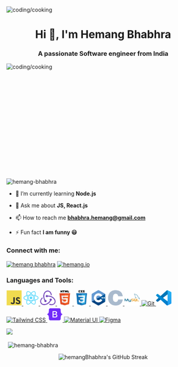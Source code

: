 <img align="center" alt="coding/cooking" width="1000" height="500" src="https://64.media.tumblr.com/2d0af9c90d1b1107313cc20bda01548a/tumblr_outwxnanpp1u79o2lo1_1280.gifv">
<h1 align="center">Hi 👋, I'm Hemang Bhabhra</h1>
<h3 align="center">A passionate Software engineer from India</h3>
<img align="right" alt="coding/cooking" width="550" height="300" src="https://media.tenor.com/3bTxZ4HdrysAAAAC/pixels-neon.gif">


<p align="left"> <img src="https://komarev.com/ghpvc/?username=samyak-bhabhra&label=Profile%20views&color=0e75b6&style=flat" alt="hemang-bhabhra" /> </p>

- 🌱 I’m currently learning **Node.js**

- 💬 Ask me about **JS, React.js**

- 📫 How to reach me **bhabhra.hemang@gmail.com**

- ⚡ Fun fact **I am funny 😃**

<h3 align="left">Connect with me:</h3>
<p align="left">
<a href="www.linkedin.com/in/hemangbhabhra" target="blank"><img align="center" src="https://raw.githubusercontent.com/rahuldkjain/github-profile-readme-generator/master/src/images/icons/Social/linked-in-alt.svg" alt="hemang bhabhra" height="30" width="40" /></a>
<a href="https://www.instagram.com/hemang9000i?igsh=MWhoOWttem12ZDZ1bw==" target="blank"><img align="center" src="https://raw.githubusercontent.com/rahuldkjain/github-profile-readme-generator/master/src/images/icons/Social/instagram.svg" alt="hemang.io" height="30" width="40" /></a>
</p>

<h3 align="left">Languages and Tools:</h3>
<p align="left"> 
  <!-- Programming Languages -->
  <a href="https://developer.mozilla.org/en-US/docs/Web/JavaScript" target="_blank" rel="noreferrer"> 
    <img src="https://raw.githubusercontent.com/devicons/devicon/master/icons/javascript/javascript-original.svg" alt="JavaScript" width="40" height="40"/> 
  </a>
  <a href="https://reactjs.org/" target="_blank" rel="noreferrer"> 
    <img src="https://raw.githubusercontent.com/devicons/devicon/master/icons/react/react-original.svg" alt="React.js" width="40" height="40"/> 
  </a>
  <a href="https://redux.js.org" target="_blank" rel="noreferrer"> 
    <img src="https://raw.githubusercontent.com/devicons/devicon/master/icons/redux/redux-original.svg" alt="Redux" width="40" height="40"/> 
  </a>
  <a href="https://www.w3.org/html/" target="_blank" rel="noreferrer"> 
    <img src="https://raw.githubusercontent.com/devicons/devicon/master/icons/html5/html5-original-wordmark.svg" alt="HTML5" width="40" height="40"/> 
  </a>
  <a href="https://www.w3schools.com/css/" target="_blank" rel="noreferrer"> 
    <img src="https://raw.githubusercontent.com/devicons/devicon/master/icons/css3/css3-original-wordmark.svg" alt="CSS3" width="40" height="40"/> 
  </a>
  <a href="https://www.w3schools.com/cpp/" target="_blank" rel="noreferrer"> 
    <img src="https://raw.githubusercontent.com/devicons/devicon/master/icons/cplusplus/cplusplus-original.svg" alt="C++" width="40" height="40"/> 
  </a>
  <a href="https://www.cprogramming.com/" target="_blank" rel="noreferrer"> 
    <img src="https://raw.githubusercontent.com/devicons/devicon/master/icons/c/c-original.svg" alt="C" width="40" height="40"/> 
  </a>
  <a href="https://www.mysql.com/" target="_blank" rel="noreferrer"> 
    <img src="https://raw.githubusercontent.com/devicons/devicon/master/icons/mysql/mysql-original-wordmark.svg" alt="MySQL" width="40" height="40"/> 
  </a>
  <a href="https://git-scm.com/" target="_blank" rel="noreferrer"> 
    <img src="https://www.vectorlogo.zone/logos/git-scm/git-scm-icon.svg" alt="Git" width="40" height="40"/> 
  </a>
  <a href="https://code.visualstudio.com/" target="_blank" rel="noreferrer"> 
    <img src="https://raw.githubusercontent.com/devicons/devicon/master/icons/vscode/vscode-original.svg" alt="VSCode" width="40" height="40"/> 
  </a>
  <a href="https://tailwindcss.com/" target="_blank" rel="noreferrer"> 
    <img src="https://www.vectorlogo.zone/logos/tailwindcss/tailwindcss-icon.svg" alt="Tailwind CSS" width="40" height="40"/> 
  </a>
  <a href="https://getbootstrap.com/" target="_blank" rel="noreferrer"> 
    <img src="https://raw.githubusercontent.com/devicons/devicon/master/icons/bootstrap/bootstrap-plain.svg" alt="Bootstrap" width="40" height="40"/> 
  </a>
  <a href="https://mui.com/" target="_blank" rel="noreferrer"> 
    <img src="https://cdn.worldvectorlogo.com/logos/material-ui-1.svg" alt="Material UI" width="40" height="40"/> 
  </a>
  <a href="https://www.figma.com/" target="_blank" rel="noreferrer"> 
    <img src="https://www.vectorlogo.zone/logos/figma/figma-icon.svg" alt="Figma" width="40" height="40"/> 
  </a>
</p>


<p><img src="https://github-readme-stats.vercel.app/api/top-langs/?username=hemangBhabhra&layout=compact" />
</p>

<p>&nbsp;<img align="center" src="https://github-readme-stats.vercel.app/api?username=hemangBhabhra&show_icons=true&locale=en" alt="hemang-bhabhra" /></p>

<p align="center">
  <img src="https://streak-stats.demolab.com/?user=hemangBhabhra" alt="hemangBhabhra's GitHub Streak" />
</p>
